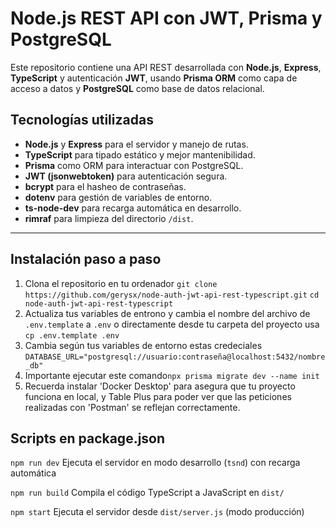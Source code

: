 
#  Node.js REST API con JWT, Prisma y PostgreSQL

Este repositorio contiene una API REST desarrollada con **Node.js**, **Express**, **TypeScript** y autenticación **JWT**, usando **Prisma ORM** como capa de acceso a datos y **PostgreSQL** como base de datos relacional.

##  Tecnologías utilizadas

- **Node.js** y **Express** para el servidor y manejo de rutas.
- **TypeScript** para tipado estático y mejor mantenibilidad.
- **Prisma** como ORM para interactuar con PostgreSQL.
- **JWT (jsonwebtoken)** para autenticación segura.
- **bcrypt** para el hasheo de contraseñas.
- **dotenv** para gestión de variables de entorno.
- **ts-node-dev** para recarga automática en desarrollo.
- **rimraf** para limpieza del directorio `/dist`.

---

##  Instalación paso a paso

1. Clona el repositorio en tu ordenador
``git clone https://github.com/gerysx/node-auth-jwt-api-rest-typescript.git``
``cd node-auth-jwt-api-rest-typescript``
2. Actualiza tus variables de entrono y cambia el nombre del archivo de `.env.template` a `.env` o directamente desde tu carpeta del proyecto usa `cp .env.template .env`
3. Cambia según tus variables de entorno estas credeciales `DATABASE_URL="postgresql://usuario:contraseña@localhost:5432/nombre_db"`
4. Importante ejecutar este comando`npx prisma migrate dev --name init`
5. Recuerda instalar 'Docker Desktop' para asegura que tu proyecto funciona en local, y Table Plus para poder ver que las peticiones realizadas con 'Postman' se reflejan correctamente.

##  Scripts en package.json


`npm run dev`
Ejecuta el servidor en modo desarrollo (`tsnd`) con recarga automática

`npm run build`
Compila el código TypeScript a JavaScript en `dist/`

`npm start`
Ejecuta el servidor desde `dist/server.js` (modo producción)
